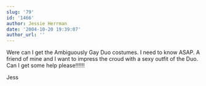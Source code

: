 ```yaml
---
slug: '79'
id: '1466'
author: Jessie Herrman
date: '2004-10-20 19:39:07'
author_url: ''
---
```

Were can I get the Ambiguously Gay Duo costumes.  I need to know ASAP. A friend of mine and I want to impress the croud with a sexy outfit of the Duo.  Can I get some help please!!!!!!

Jess

